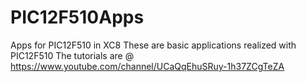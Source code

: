 # PIC12F510Apps
Apps for PIC12F510 in XC8
These are basic applications realized with PIC12F510
The tutorials are @ https://www.youtube.com/channel/UCaQqEhuSRuy-1h37ZCgTeZA

